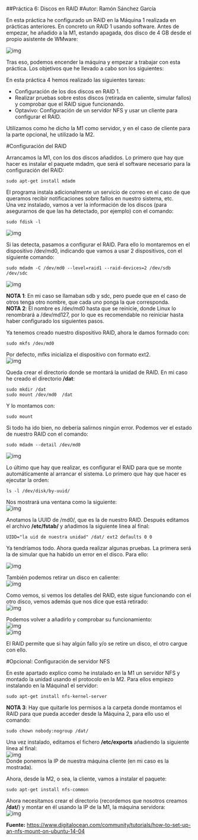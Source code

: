 ##Práctica 6: Discos en RAID
#Autor: Ramón Sánchez García

En esta práctica he configurado un RAID en la Máquina 1 realizada en prácticas anteriores. En concreto un RAID 1 usando software. Antes de empezar, he añadido a la M1, estando apagada, dos disco de 4 GB desde el propio asistente de WMware:  
  
![img](capturas/capturasswap_P6_01.PNG)   
  

Tras eso, podemos encender la máquina y empezar a trabajar con esta práctica. Los objetivos que he llevado a cabo son los siguientes:

En esta práctica 4 hemos realizado las siguientes tareas:  

* Configuración de los dos discos en RAID 1.  
* Realizar pruebas sobre estos discos (retirada en caliente, simular fallos) y comprobar que el RAID sigue funcionando.  
* Optavivo: Configuración de un servidor NFS y usar un cliente para configurar el RAID.  

Utilizamos como he dicho la M1 como servidor, y en el caso de cliente para la parte opcional, he utilizado la M2.  
   

#Configuración del RAID

Arrancamos la M1, con los dos discos añadidos. Lo primero que hay que hacer es instalar el paquete mdadm, que será el software necesario para la configuración del RAID:  
```
sudo apt-get install mdadm
```  
El programa instala adicionalmente un servicio de correo en el caso de que queramos recibir notificaciones sobre fallos en nuestro sistema, etc.  
Una vez instalado, vamos a ver la información de los discos (para asegurarnos de que las ha detectado, por ejemplo) con el comando:  
```
sudo fdisk -l
```  
  
![img](capturas/capturasswap_P6_04.PNG)   
  
Si las detecta, pasamos a configurar el RAID. Para ello lo montaremos en el dispositivo /dev/md0, indicando que vamos a usar 2 dispositivos, con el siguiente comando:  
  
```
sudo mdadm -C /dev/md0 --level=raid1 --raid-devices=2 /dev/sdb /dev/sdc  
```  

![img](capturas/capturasswap_P6_05.PNG)  


**NOTA 1**: En mi caso se llamaban sdb y sdc, pero puede que en el caso de otros tenga otro nombre, que cada uno ponga la que corresponda.  
**NOTA 2**: El  nombre es /dev/md0 hasta que se reinicie, donde Linux lo renombrará a /dev/md127, por lo que es recomendable no reiniciar hasta haber configurado los siguientes pasos.  

Ya tenemos creado nuestro dispositivo RAID, ahora le damos formado con:  
```
sudo mkfs /dev/md0
```   
Por defecto, mfks inicializa el dispositivo con formato ext2.  
![img](capturas/capturasswap_P6_07.PNG)  

Queda crear el directorio donde se montará la unidad de RAID. En mi caso he creado el directorio **/dat**:  
```
sudo mkdir /dat  
sudo mount /dev/md0  /dat  
```  
Y lo montamos con:  
```
sudo mount
```  
Si todo ha ido bien, no debería salirnos ningún error. Podemos ver el estado de nuestro RAID con el comando:  
```
sudo mdadm --detail /dev/md0  
```  
![img](capturas/capturasswap_P6_08.PNG)  

  
Lo último que hay que realizar, es configurar el RAID para que se monte automáticamente al arrancar el sistema. Lo primero que hay que hacer es ejecutar la orden:  
```
ls -l /dev/disk/by-uuid/
```  
  
Nos mostrará una ventana como la siguiente:  
![img](capturas/capturasswap_P6_09.PNG)  
  
Anotamos la UUID de /md0/, que es la de nuestro RAID. Después editamos el archivo **/etc/fstab/** y añadimos la siguiente linea al final:  
```
UIDD="la uid de nuestra unidad" /dat/ ext2 defaults 0 0
```  
Ya tendríamos todo. Ahora queda realizar algunas pruebas. La primera será la de simular que ha habido un error en el disco. Para ello:  
  
![img](capturas/capturasswap_P6_10.PNG)  

También podemos retirar un disco en caliente:  
![img](capturas/capturasswap_P6_11.PNG)  
  
Como vemos, si vemos los detalles del RAID, este sigue funcionando con el otro disco, vemos además que nos dice que está retirado:  
![img](capturas/capturasswap_P6_12.PNG)  

Podemos volver a añadirlo y comprobar su funcionamiento:  
![img](capturas/capturasswap_P6_13.PNG)  
![img](capturas/capturasswap_P6_14.PNG)  

El RAID permite que si hay algún fallo y/o se retire un disco, el otro cargue con ello. 

#Opcional: Configuración de servidor NFS

En este apartado explico como he instalado en la M1 un servidor NFS y montado la unidad usando el protocolo en la M2. Para ellos empiezo instalando en la Máquina1 el servidor:  
```
sudo apt-get install nfs-kernel-server  
```  
  

**NOTA 3**: Hay que quitarle los permisos a la carpeta donde montamos el RAID para que pueda acceder desde la Máquina 2, para ello uso el comando:  
```
sudo chown nobody:nogroup /dat/  
```  

  

Una vez instalado, editamos el fichero **/etc/exports** añadiendo la siguiente línea al final:  
![img](capturas/capturasswap_P6_15.PNG)  
Donde ponemos la IP de nuestra máquina cliente (en mi caso es la mostrada).
  
Ahora, desde la M2, o sea, la cliente, vamos a instalar el paquete:  
```
sudo apt-get install nfs-common  
```  

Ahora necesitamos crear el directorio (recordemos que nosotros creamos **/dat/**) y montar en él usando la IP de la M1, la máquina servidora:  
![img](capturas/capturasswap_P6_16.PNG)  
  
**Fuente:** https://www.digitalocean.com/community/tutorials/how-to-set-up-an-nfs-mount-on-ubuntu-14-04
